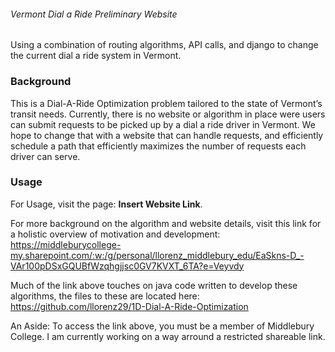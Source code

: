 ###### Vermont Dial a Ride Preliminary Website #####

Using a combination of routing algorithms, API calls, and django to change the current dial a ride system in Vermont.
  
  
  ### Background
  This is a Dial-A-Ride Optimization problem tailored to the state of Vermont’s transit needs. Currently, there is no website or algorithm in place were users can submit requests to be picked up by a dial a ride driver in Vermont. We hope to change that with a website that can handle requests, and efficiently schedule a path that efficiently maximizes the number of requests each driver can serve.

  
  
  ### Usage
  For Usage, visit the page: ____Insert Website Link____. 
  
  For more background on the algorithm and website details, visit this link for a holistic overview of motivation and development: https://middleburycollege-my.sharepoint.com/:w:/g/personal/llorenz_middlebury_edu/EaSkns-D_-VAr100pDSxGQUBfWzqhgjjsc0GV7KVXT_6TA?e=Veyvdy
  
  Much of the link above touches on java code written to develop these algorithms, the files to these are located here:
  https://github.com/llorenz29/1D-Dial-A-Ride-Optimization
  
  
An Aside: To access the link above, you must be a member of Middlebury College. I am currently working on a way arround a restricted shareable link. 

